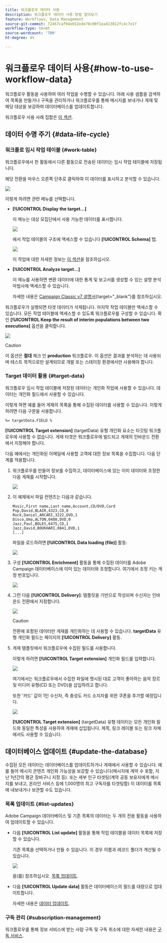 ```yaml
---
title: 워크플로우 데이터 사용
description: 워크플로우 데이터 사용 방법 알아보기
feature: Workflows, Data Management
source-git-commit: 72467caf94e652ede70c00f1ea413012fc4c7e1f
workflow-type: tm+mt
source-wordcount: '709'
ht-degree: 4%

---
```


# 워크플로우 데이터 사용{#how-to-use-workflow-data}

워크플로우 활동을 사용하여 여러 작업을 수행할 수 있습니다. 아래 사용 샘플을 검색하여 목록을 만들거나 구독을 관리하거나 워크플로우를 통해 메시지를 보내거나 게재 및 해당 대상을 보강하여 데이터베이스를 업데이트합니다.

워크플로우 사용 사례 집합은 [이 섹션](workflow-use-cases.md).

## 데이터 수명 주기 {#data-life-cycle}

### 워크플로 임시 작업 테이블 {#work-table}

워크플로우에서 한 활동에서 다른 활동으로 전송된 데이터는 임시 작업 테이블에 저장됩니다.

해당 전환을 마우스 오른쪽 단추로 클릭하여 이 데이터를 표시하고 분석할 수 있습니다.

![](assets/wf-right-click-analyze.png)

이렇게 하려면 관련 메뉴를 선택합니다.

* **[!UICONTROL Display the target...]**

   이 메뉴는 대상 모집단에서 사용 가능한 데이터를 표시합니다.

   ![](assets/wf-right-click-display.png)

   에서 작업 테이블의 구조에 액세스할 수 있습니다 **[!UICONTROL Schema]** 탭.

   ![](assets/wf-right-click-schema.png)

   이 작업에 대한 자세한 정보는 [이 섹션](monitor-workflow-execution.md#worktables-and-workflow-schema)을 참조하십시오.

* **[!UICONTROL Analyze target...]**

   이 메뉴를 사용하면 변환 데이터에 대한 통계 및 보고서를 생성할 수 있는 설명 분석 마법사에 액세스할 수 있습니다.

   자세한 내용은 [Campaign Classic v7 설명서](https://experienceleague.adobe.com/docs/campaign-classic/using/reporting/analyzing-populations/about-descriptive-analysis.html){target=&quot;_blank&quot;}를 참조하십시오.

워크플로우가 실행되면 타겟 데이터가 삭제됩니다. 마지막 작업 테이블만 액세스할 수 있습니다. 모든 작업 테이블에 액세스할 수 있도록 워크플로우를 구성할 수 있습니다. 확인 **[!UICONTROL Keep the result of interim populations between two executions]** 옵션을 클릭합니다.

![](assets/wf-purge-data-option.png)

>[!CAUTION]
>
>이 옵션은 **절대** 체크 인 **production** 워크플로우. 이 옵션은 결과를 분석하는 데 사용되며 테스트 목적으로만 설계되므로 개발 또는 스테이징 환경에서만 사용해야 합니다.


### Target 데이터 활용 {#target-data}

워크플로우 임시 작업 테이블에 저장된 데이터는 개인화 작업에 사용할 수 있습니다. 데이터는 개인화 필드에서 사용할 수 있습니다.

이렇게 하면 예를 들어 게재의 목록을 통해 수집된 데이터를 사용할 수 있습니다. 이렇게 하려면 다음 구문을 사용합니다.

```
%= targetData.FIELD %
```

**[!UICONTROL Target extension]** (targetData) 유형 개인화 요소는 타깃팅 워크플로우에 사용할 수 없습니다. 게재 타겟은 워크플로우에 빌드되고 게재의 인바운드 전환에서 지정해야 합니다.

다음 예에서는 개인화된 이메일에 사용할 고객에 대한 정보 목록을 수집합니다. 다음 단계를 적용합니다.

1. 워크플로우를 만들어 정보를 수집하고, 데이터베이스에 있는 이미 데이터와 조정한 다음 게재를 시작합니다.

   ![](assets/wf-targetdata-sample-1.png)

1. 이 예제에서 파일 컨텐츠는 다음과 같습니다.

   ```
   Music,First name,Last name,Account,CD/DVD,Card
   Pop,David,BLAIR,4323,CD,0
   Rock,Daniel,ARCARI,3222,DVD,1
   Disco,Uma,ALTON,0488,DVD,0
   Jazz,Paul,BOLES,6475,CD,1
   Jazz,David,BOUKHARI,0841,DVD,1
   [...]
   ```

   파일을 로드하려면 **[!UICONTROL Data loading (file)]** 활동:

   ![](assets/wf-targetdata-sample-2.png)

1. 구성 **[!UICONTROL Enrichment]** 활동을 통해 수집된 데이터를 Adobe Campaign 데이터베이스에 이미 있는 데이터와 조정합니다. 여기에서 조정 키는 계정 번호입니다.

   ![](assets/wf-targetdata-sample-3.png)

1. 그런 다음 **[!UICONTROL Delivery]**: 템플릿을 기반으로 작성되며 수신자는 인바운드 전환에서 지정합니다.

   ![](assets/wf-targetdata-sample-4.png)

   >[!CAUTION]
   >
   >전환에 포함된 데이터만 게재를 개인화하는 데 사용할 수 있습니다. **targetData** 유형 개인화 필드는 페이지의 **[!UICONTROL Delivery]** 활동.

1. 게재 템플릿에서 워크플로우에 수집된 필드를 사용합니다.

   이렇게 하려면 **[!UICONTROL Target extension]** 개인화 필드를 입력합니다.

   ![](assets/wf-targetdata-sample-5.png)

   여기에서는 워크플로우에서 수집한 파일에 명시된 대로 고객이 좋아하는 음악 장르 및 미디어 유형(CD 또는 DVD)을 삽입하려고 합니다.

   또한 &#39;카드&#39; 값이 1인 수신자, 즉 충성도 카드 소지자를 위한 쿠폰을 추가할 예정입니다.

   ![](assets/wf-targetdata-sample-6.png)

   **[!UICONTROL Target extension]** (targetData) 유형 데이터는 모든 개인화 필드와 동일한 특성을 사용하여 게재에 삽입됩니다. 제목, 링크 레이블 또는 링크 자체에서도 사용할 수 있습니다.


## 데이터베이스 업데이트 {#update-the-database}

수집된 모든 데이터는 데이터베이스를 업데이트하거나 게재에서 사용할 수 있습니다. 예를 들어 메시지 콘텐츠 개인화 가능성을 보강할 수 있습니다(메시지에 계약 수 포함, 지난 1년간의 평균 장바구니 지정 등). 또는 세부 인구 타겟팅(계약 공동 보유자에게 메시지를 보내고, 온라인 서비스 등에 1,000명의 최고 구독자를 타겟팅함) 이 데이터를 목록에 내보내거나 보관할 수도 있습니다.

### 목록 업데이트  {#list-updates}

Adobe Campaign 데이터베이스 및 기존 목록의 데이터는 두 개의 전용 활동을 사용하여 업데이트할 수 있습니다.

* 다음 **[!UICONTROL List update]** 활동을 통해 작업 테이블을 데이터 목록에 저장할 수 있습니다.

   기존 목록을 선택하거나 만들 수 있습니다. 이 경우 이름과 레코드 폴더가 계산될 수 있습니다.

   ![](assets/s_user_create_list.png)

   을(를) 참조하십시오. [목록 업데이트](list-update.md).

* 다음 **[!UICONTROL Update data]** 활동은 데이터베이스의 필드를 대량으로 업데이트합니다.

   자세한 내용은 [데이터 업데이트](update-data.md).

### 구독 관리 {#subscription-management}

워크플로우를 통해 정보 서비스에 받는 사람 구독 및 구독 취소에 대한 자세한 내용은 [구독 서비스](subscription-services.md).



